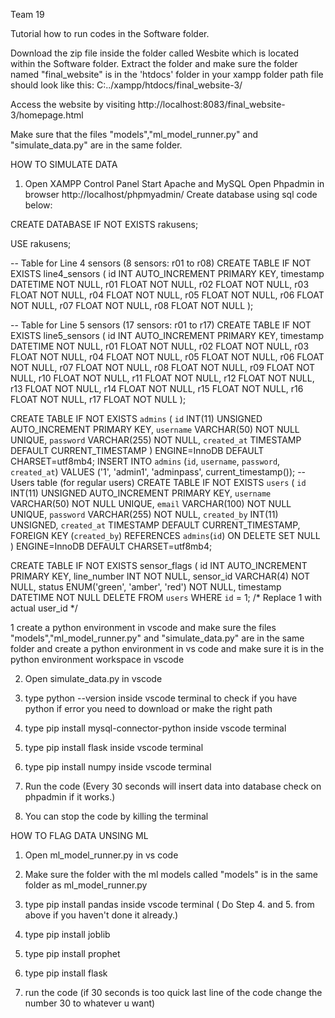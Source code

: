 Team 19

Tutorial how to run codes in the Software folder.

Download the zip file inside the folder called Wesbite which is located within the Software folder.
Extract the folder and make sure the folder named "final_website" is in the 'htdocs' folder in your xampp folder
path file should look like this:
C:../xampp/htdocs/final_website-3/

Access the website by visiting
http://localhost:8083/final_website-3/homepage.html

Make sure that the files "models","ml_model_runner.py" and "simulate_data.py" are in the same folder.


HOW TO SIMULATE DATA

1. Open XAMPP Control Panel 
     Start Apache and MySQL
     Open Phpadmin in browser http://localhost/phpmyadmin/
     Create database using sql code below:


CREATE DATABASE IF NOT EXISTS rakusens;

USE rakusens;

-- Table for Line 4 sensors (8 sensors: r01 to r08)
CREATE TABLE IF NOT EXISTS line4_sensors (
    id INT AUTO_INCREMENT PRIMARY KEY,
    timestamp DATETIME NOT NULL,
    r01 FLOAT NOT NULL,
    r02 FLOAT NOT NULL,
    r03 FLOAT NOT NULL,
    r04 FLOAT NOT NULL,
    r05 FLOAT NOT NULL,
    r06 FLOAT NOT NULL,
    r07 FLOAT NOT NULL,
    r08 FLOAT NOT NULL
);

-- Table for Line 5 sensors (17 sensors: r01 to r17)
CREATE TABLE IF NOT EXISTS line5_sensors (
    id INT AUTO_INCREMENT PRIMARY KEY,
    timestamp DATETIME NOT NULL,
    r01 FLOAT NOT NULL,
    r02 FLOAT NOT NULL,
    r03 FLOAT NOT NULL,
    r04 FLOAT NOT NULL,
    r05 FLOAT NOT NULL,
    r06 FLOAT NOT NULL,
    r07 FLOAT NOT NULL,
    r08 FLOAT NOT NULL,
    r09 FLOAT NOT NULL,
    r10 FLOAT NOT NULL,
    r11 FLOAT NOT NULL,
    r12 FLOAT NOT NULL,
    r13 FLOAT NOT NULL,
    r14 FLOAT NOT NULL,
    r15 FLOAT NOT NULL,
    r16 FLOAT NOT NULL,
    r17 FLOAT NOT NULL
);

 CREATE TABLE IF NOT EXISTS `admins` (
   `id` INT(11) UNSIGNED AUTO_INCREMENT PRIMARY KEY,
   `username` VARCHAR(50) NOT NULL UNIQUE,
   `password` VARCHAR(255) NOT NULL,
   `created_at` TIMESTAMP DEFAULT CURRENT_TIMESTAMP
 ) ENGINE=InnoDB DEFAULT CHARSET=utf8mb4;
 INSERT INTO `admins` (`id`, `username`, `password`, `created_at`) VALUES ('1', 'admin1', 'adminpass', current_timestamp());
 -- Users table (for regular users)
 CREATE TABLE IF NOT EXISTS `users` (
   `id` INT(11) UNSIGNED AUTO_INCREMENT PRIMARY KEY,
   `username` VARCHAR(50) NOT NULL UNIQUE,
   `email` VARCHAR(100) NOT NULL UNIQUE,
   `password` VARCHAR(255) NOT NULL,
   `created_by` INT(11) UNSIGNED,
   `created_at` TIMESTAMP DEFAULT CURRENT_TIMESTAMP,
   FOREIGN KEY (`created_by`) REFERENCES `admins`(`id`) ON DELETE SET NULL
 ) ENGINE=InnoDB DEFAULT CHARSET=utf8mb4;
 
 CREATE TABLE IF NOT EXISTS sensor_flags (
     id INT AUTO_INCREMENT PRIMARY KEY,
     line_number INT NOT NULL,
     sensor_id VARCHAR(4) NOT NULL,
     status ENUM('green', 'amber', 'red') NOT NULL,
     timestamp DATETIME NOT NULL
DELETE FROM `users` WHERE `id` = 1;  /* Replace 1 with actual user_id */


1 create a python environment in vscode and make sure the files "models","ml_model_runner.py" and "simulate_data.py" are in the   same folder and create a python environment in vs code and make sure it is in the python environment workspace in vscode 

2. Open simulate_data.py in vscode
   
3. type python --version   inside vscode terminal to check if you have python
   if error you need to download or make the right path

4. type   pip install mysql-connector-python    inside vscode terminal
   
5. type pip install flask      inside vscode terminal

6. type   pip install numpy     inside vscode terminal

7. Run the code (Every 30 seconds will insert data into database check on phpadmin if it works.)

8. You can stop the code by killing the terminal




HOW TO FLAG DATA UNSING ML

1. Open ml_model_runner.py in vs code

2. Make sure the folder with the ml models called "models" is in the same folder as ml_model_runner.py

3. type   pip install pandas     inside vscode terminal ( Do Step 4. and 5. from above if you haven't done it already.) 

4. type   pip install joblib

5. type   pip install prophet

6. type pip install flask

7. run the code (if 30 seconds is too quick last line of the code change the number 30 to whatever u want)

